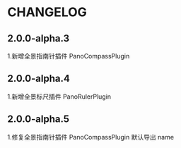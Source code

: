 # CHANGELOG

## 2.0.0-alpha.3
1.新增全景指南针插件 PanoCompassPlugin

## 2.0.0-alpha.4
1.新增全景标尺插件 PanoRulerPlugin

## 2.0.0-alpha.5
1.修复全景指南针插件 PanoCompassPlugin 默认导出 name
